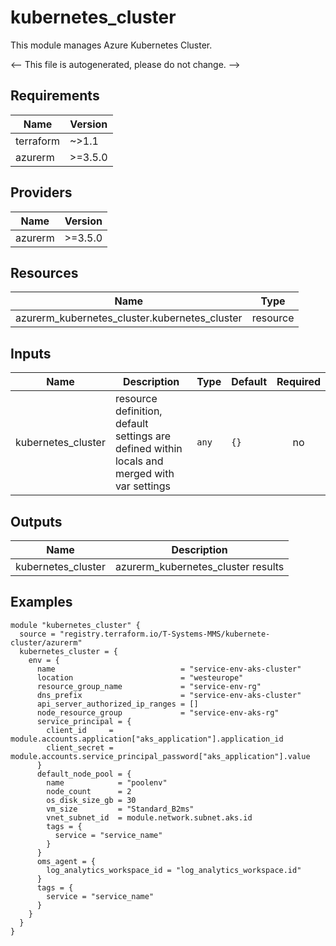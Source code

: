 <!-- BEGIN_TF_DOCS -->
# kubernetes_cluster

This module manages Azure Kubernetes Cluster.

<-- This file is autogenerated, please do not change. -->

## Requirements

| Name | Version |
|------|---------|
| terraform | ~>1.1 |
| azurerm | >=3.5.0 |

## Providers

| Name | Version |
|------|---------|
| azurerm | >=3.5.0 |

## Resources

| Name | Type |
|------|------|
| azurerm_kubernetes_cluster.kubernetes_cluster | resource |

## Inputs

| Name | Description | Type | Default | Required |
|------|-------------|------|---------|:--------:|
| kubernetes_cluster | resource definition, default settings are defined within locals and merged with var settings | `any` | `{}` | no |

## Outputs

| Name | Description |
|------|-------------|
| kubernetes_cluster | azurerm_kubernetes_cluster results |

## Examples

```hcl
module "kubernetes_cluster" {
  source = "registry.terraform.io/T-Systems-MMS/kubernete-cluster/azurerm"
  kubernetes_cluster = {
    env = {
      name                            = "service-env-aks-cluster"
      location                        = "westeurope"
      resource_group_name             = "service-env-rg"
      dns_prefix                      = "service-env-aks-cluster"
      api_server_authorized_ip_ranges = []
      node_resource_group             = "service-env-aks-rg"
      service_principal = {
        client_id     = module.accounts.application["aks_application"].application_id
        client_secret = module.accounts.service_principal_password["aks_application"].value
      }
      default_node_pool = {
        name            = "poolenv"
        node_count      = 2
        os_disk_size_gb = 30
        vm_size         = "Standard_B2ms"
        vnet_subnet_id  = module.network.subnet.aks.id
        tags = {
          service = "service_name"
        }
      }
      oms_agent = {
        log_analytics_workspace_id = "log_analytics_workspace.id"
      }
      tags = {
        service = "service_name"
      }
    }
  }
}

```
<!-- END_TF_DOCS -->